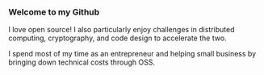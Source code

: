 ### Welcome to my Github

I love open source! I also particularly enjoy challenges in distributed computing, cryptography,
and code design to accelerate the two.
 
I spend most of my time as an entrepreneur and helping small business by bringing down technical costs through OSS.
<!--
**scott-wyatt/scott-wyatt** is a ✨ _special_ ✨ repository because its `README.md` (this file) appears on your GitHub profile.

Here are some ideas to get you started:

- 🔭 I’m currently working on ...
- 🌱 I’m currently learning ...
- 👯 I’m looking to collaborate on ...
- 🤔 I’m looking for help with ...
- 💬 Ask me about ...
- 📫 How to reach me: ...
- 😄 Pronouns: ...
- ⚡ Fun fact: ...
-->
